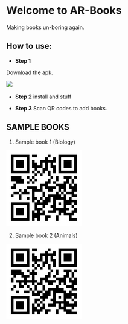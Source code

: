 # Welcome to AR-Books
Making books un-boring again.

## How to use:

-  **Step 1**

Download the apk.

[<img src="https://www.batball11.com/images/android_btn.png" data-canonical-src="https://www.batball11.com/images/android_btn.png" width="300" />](https://github.com/BlueBreakingBugs/book-visualizer/releases/latest/download/ar-book.apk)

- **Step 2**
install and stuff

- **Step 3**
Scan QR codes to add books.

## SAMPLE BOOKS
1. Sample book 1 (Biology)

![scan to add sample biology book](https://github.com/BlueBreakingBugs/book-visualizer/raw/master/readme-assets/biology.jpeg)

2. Sample book 2 (Animals)

![Scan to add Sample book 2 (Animals)](https://github.com/BlueBreakingBugs/book-visualizer/raw/master/readme-assets/animal.jpeg)

